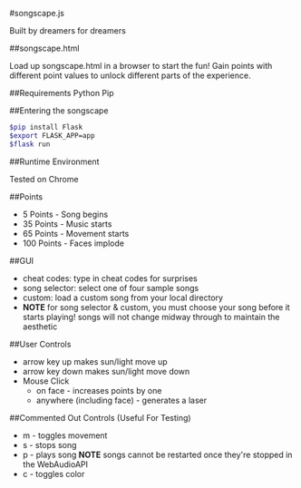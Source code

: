#songscape.js

Built by dreamers for dreamers

##songscape.html

Load up songscape.html in a browser to start the fun!
Gain points with different point values to unlock different parts of the experience.

##Requirements
Python
Pip

##Entering the songscape
```bash
$pip install Flask
$export FLASK_APP=app
$flask run
```

##Runtime Environment

Tested on Chrome

##Points
+ 5 Points - Song begins
+ 35 Points - Music starts
+ 65 Points - Movement starts
+ 100 Points - Faces implode

##GUI
+ cheat codes: type in cheat codes for surprises
+ song selector: select one of four sample songs
+ custom: load a custom song from your local directory
+ **NOTE** for song selector & custom, you must choose your song before it starts playing! songs will not change midway through to maintain the aesthetic

##User Controls

+ arrow key up makes sun/light move up
+ arrow key down makes sun/light move down
+ Mouse Click
  + on face - increases points by one
  + anywhere (including face) - generates a laser

##Commented Out Controls (Useful For Testing)
+ m - toggles movement
+ s - stops song
+ p - plays song **NOTE** songs cannot be restarted once they're stopped in the WebAudioAPI
+ c - toggles color
